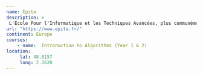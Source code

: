```yaml
---
name: Epita
description: >
 L'École Pour l'Informatique et les Techniques Avancées, plus communément connue comme EPITA, est une grande école privée française spécialisée dans le domaine de l'informatique et de l'ingénierie logicielle, créée en 1984 par Patrice Dumoucel.
url: "https://www.epita.fr/"
continent: Europe
courses:
    - name:  Introduction to Algorithms (Year 1 & 2)
location:
     lat: 48.8157
     long: 2.3628
---
```

